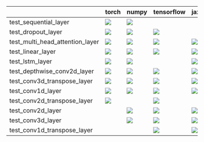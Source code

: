 |                                 | torch                                                                                                                                                                              | numpy                                                                                                                                                                              | tensorflow                                                                                                                                                                         | jax                                                                                                                                                                                |
|:--------------------------------|:-----------------------------------------------------------------------------------------------------------------------------------------------------------------------------------|:-----------------------------------------------------------------------------------------------------------------------------------------------------------------------------------|:-----------------------------------------------------------------------------------------------------------------------------------------------------------------------------------|:-----------------------------------------------------------------------------------------------------------------------------------------------------------------------------------|
| test_sequential_layer           | <a href="null" rel="noopener noreferrer" target="_blank"><img src=https://img.shields.io/badge/-failure-red></a>                                                                   | <a href="https://github.com/unifyai/ivy/actions/runs/3646385398/jobs/6157444932" rel="noopener noreferrer" target="_blank"><img src=https://img.shields.io/badge/-failure-red></a> |                                                                                                                                                                                    |                                                                                                                                                                                    |
| test_dropout_layer              | <a href="https://github.com/unifyai/ivy/actions/runs/3687858706/jobs/6241960620" rel="noopener noreferrer" target="_blank"><img src=https://img.shields.io/badge/-failure-red></a> | <a href="https://github.com/unifyai/ivy/actions/runs/3683022644/jobs/6231213723" rel="noopener noreferrer" target="_blank"><img src=https://img.shields.io/badge/-failure-red></a> | <a href="https://github.com/unifyai/ivy/actions/runs/3683022644/jobs/6231213723" rel="noopener noreferrer" target="_blank"><img src=https://img.shields.io/badge/-failure-red></a> |                                                                                                                                                                                    |
| test_multi_head_attention_layer | <a href="https://github.com/unifyai/ivy/actions/runs/3692675230/jobs/6251813042" rel="noopener noreferrer" target="_blank"><img src=https://img.shields.io/badge/-failure-red></a> | <a href="https://github.com/unifyai/ivy/actions/runs/3692771932/jobs/6252011888" rel="noopener noreferrer" target="_blank"><img src=https://img.shields.io/badge/-failure-red></a> | <a href="https://github.com/unifyai/ivy/actions/runs/3692782233/jobs/6252038795" rel="noopener noreferrer" target="_blank"><img src=https://img.shields.io/badge/-failure-red></a> | <a href="https://github.com/unifyai/ivy/actions/runs/3682816956/jobs/6230790819" rel="noopener noreferrer" target="_blank"><img src=https://img.shields.io/badge/-failure-red></a> |
| test_linear_layer               | <a href="https://github.com/unifyai/ivy/actions/runs/3646385398/jobs/6157442123" rel="noopener noreferrer" target="_blank"><img src=https://img.shields.io/badge/-failure-red></a> | <a href="https://github.com/unifyai/ivy/actions/runs/3646385398/jobs/6157438515" rel="noopener noreferrer" target="_blank"><img src=https://img.shields.io/badge/-failure-red></a> | <a href="null" rel="noopener noreferrer" target="_blank"><img src=https://img.shields.io/badge/-failure-red></a>                                                                   | <a href="null" rel="noopener noreferrer" target="_blank"><img src=https://img.shields.io/badge/-failure-red></a>                                                                   |
| test_lstm_layer                 | <a href="https://github.com/unifyai/ivy/actions/runs/3646385398/jobs/6157432029" rel="noopener noreferrer" target="_blank"><img src=https://img.shields.io/badge/-failure-red></a> | <a href="https://github.com/unifyai/ivy/actions/runs/3646385398/jobs/6157445819" rel="noopener noreferrer" target="_blank"><img src=https://img.shields.io/badge/-failure-red></a> |                                                                                                                                                                                    | <a href="https://github.com/unifyai/ivy/actions/runs/3646385398/jobs/6157442123" rel="noopener noreferrer" target="_blank"><img src=https://img.shields.io/badge/-failure-red></a> |
| test_depthwise_conv2d_layer     | <a href="https://github.com/unifyai/ivy/actions/runs/3646385398/jobs/6157447480" rel="noopener noreferrer" target="_blank"><img src=https://img.shields.io/badge/-failure-red></a> | <a href="https://github.com/unifyai/ivy/actions/runs/3640362127/jobs/6144959699" rel="noopener noreferrer" target="_blank"><img src=https://img.shields.io/badge/-failure-red></a> | <a href="https://github.com/unifyai/ivy/actions/runs/3646385398/jobs/6157438212" rel="noopener noreferrer" target="_blank"><img src=https://img.shields.io/badge/-failure-red></a> | <a href="null" rel="noopener noreferrer" target="_blank"><img src=https://img.shields.io/badge/-failure-red></a>                                                                   |
| test_conv3d_transpose_layer     | <a href="https://github.com/unifyai/ivy/actions/runs/3646385398/jobs/6157437384" rel="noopener noreferrer" target="_blank"><img src=https://img.shields.io/badge/-failure-red></a> | <a href="https://github.com/unifyai/ivy/actions/runs/3646385398/jobs/6157440751" rel="noopener noreferrer" target="_blank"><img src=https://img.shields.io/badge/-failure-red></a> | <a href="https://github.com/unifyai/ivy/actions/runs/3646385398/jobs/6157450599" rel="noopener noreferrer" target="_blank"><img src=https://img.shields.io/badge/-failure-red></a> | <a href="https://github.com/unifyai/ivy/actions/runs/3646385398/jobs/6157448585" rel="noopener noreferrer" target="_blank"><img src=https://img.shields.io/badge/-failure-red></a> |
| test_conv1d_layer               | <a href="https://github.com/unifyai/ivy/actions/runs/3646385398/jobs/6157439352" rel="noopener noreferrer" target="_blank"><img src=https://img.shields.io/badge/-failure-red></a> | <a href="https://github.com/unifyai/ivy/actions/runs/3679121551/jobs/6223195399" rel="noopener noreferrer" target="_blank"><img src=https://img.shields.io/badge/-failure-red></a> | <a href="https://github.com/unifyai/ivy/actions/runs/3646385398/jobs/6157439929" rel="noopener noreferrer" target="_blank"><img src=https://img.shields.io/badge/-failure-red></a> | <a href="https://github.com/unifyai/ivy/actions/runs/3646385398/jobs/6157449390" rel="noopener noreferrer" target="_blank"><img src=https://img.shields.io/badge/-failure-red></a> |
| test_conv2d_transpose_layer     | <a href="https://github.com/unifyai/ivy/actions/runs/3646385398/jobs/6157452474" rel="noopener noreferrer" target="_blank"><img src=https://img.shields.io/badge/-failure-red></a> |                                                                                                                                                                                    | <a href="https://github.com/unifyai/ivy/actions/runs/3646385398/jobs/6157448585" rel="noopener noreferrer" target="_blank"><img src=https://img.shields.io/badge/-failure-red></a> |                                                                                                                                                                                    |
| test_conv2d_layer               |                                                                                                                                                                                    | <a href="https://github.com/unifyai/ivy/actions/runs/3646385398/jobs/6157431776" rel="noopener noreferrer" target="_blank"><img src=https://img.shields.io/badge/-failure-red></a> | <a href="https://github.com/unifyai/ivy/actions/runs/3646385398/jobs/6157438980" rel="noopener noreferrer" target="_blank"><img src=https://img.shields.io/badge/-failure-red></a> | <a href="https://github.com/unifyai/ivy/actions/runs/3646385398/jobs/6157449925" rel="noopener noreferrer" target="_blank"><img src=https://img.shields.io/badge/-failure-red></a> |
| test_conv3d_layer               |                                                                                                                                                                                    | <a href="https://github.com/unifyai/ivy/actions/runs/3646385398/jobs/6157438980" rel="noopener noreferrer" target="_blank"><img src=https://img.shields.io/badge/-failure-red></a> | <a href="https://github.com/unifyai/ivy/actions/runs/3679551549/jobs/6224137378" rel="noopener noreferrer" target="_blank"><img src=https://img.shields.io/badge/-failure-red></a> | <a href="https://github.com/unifyai/ivy/actions/runs/3646385398/jobs/6157438515" rel="noopener noreferrer" target="_blank"><img src=https://img.shields.io/badge/-failure-red></a> |
| test_conv1d_transpose_layer     |                                                                                                                                                                                    |                                                                                                                                                                                    | <a href="https://github.com/unifyai/ivy/actions/runs/3646385398/jobs/6157438212" rel="noopener noreferrer" target="_blank"><img src=https://img.shields.io/badge/-failure-red></a> | <a href="https://github.com/unifyai/ivy/actions/runs/3677412409/jobs/6219375254" rel="noopener noreferrer" target="_blank"><img src=https://img.shields.io/badge/-failure-red></a> |